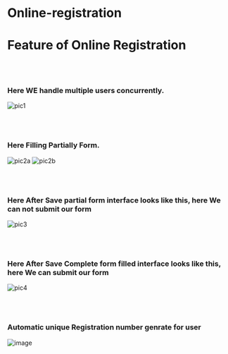 # Online-registration

<h1>Feature of Online Registration</h1>
<br><br>
<h3>Here WE handle multiple users concurrently.</h3>

![pic1](https://github.com/amitrizz/Online-registration/assets/74492526/b51d6aea-150e-467f-98d4-3b12ed5329ea)

<br><br>
<h3>Here Filling Partially Form.</h3>

![pic2a](https://github.com/amitrizz/Online-registration/assets/74492526/729a9222-c34d-447e-9527-55bcbae29ca4)
![pic2b](https://github.com/amitrizz/Online-registration/assets/74492526/35bd7d99-2c76-45c0-b878-8ac24170f27c)

<br><br>
<h3>Here After Save partial form interface looks like this, here We can not submit our form</h3>

![pic3](https://github.com/amitrizz/Online-registration/assets/74492526/fac0c2b8-dd7c-43a3-9e93-8ba9a3257429)

<br>
<br>
<h3>Here After Save Complete  form  filled interface looks like this, here We can submit our form</h3>

![pic4](https://github.com/amitrizz/Online-registration/assets/74492526/76973cee-5f8b-4247-93d4-0d5b6850396d)

<br>
<br>
<h3>Automatic unique Registration number genrate for user</h3>

![image](https://github.com/amitrizz/Online-registration/assets/74492526/17da4a17-2873-49c9-8114-8a8bc6e0e4a2)

